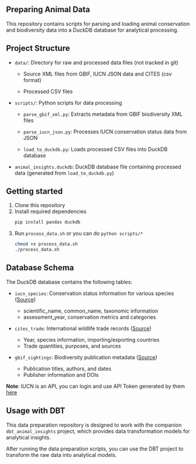 ## Preparing Animal Data

This repository contains scripts for parsing and loading animal conservation and biodiversity data into a DuckDB database for analytical processing.

## Project Structure
- `data/`: Directory for raw and processed data files (not tracked in git)

    - Source XML files from GBIF, IUCN JSON data and CITES (csv format)

    - Processed CSV files

- `scripts/`: Python scripts for data processing

    - `parse_gbif_xml.py`: Extracts metadata from GBIF biodiversity XML files

    - `parse_iucn_json.py`: Processes IUCN conservation status data from JSON

    - `load_to_duckdb.py`: Loads processed CSV files into DuckDB database

- `animal_insights.duckdb`: DuckDB database file containing processed data (generated from `load_to_duckdb.py`)

## Getting started

1. Clone this repository
2. Install required dependencies
    ```bash
    pip install pandas duckdb
    ```
3. Run `process_data.sh` or you can do `python scripts/*`
    ```bash 
    chmod +x process_data.sh
    ./process_data.sh
    ```

## Database Schema

The DuckDB database contains the following tables:

- `iucn_species`: Conservation status information for various species ([Source](https://api.iucnredlist.org/api/v4/green_status/all)) 
    - scientific_name, common_name, taxonomic information
    - assessment_year, conservation metrics and categories

- `cites_trade`: International wildlife trade records ([Source](https://trade.cites.org/))
    - Year, species information, importing/exporting countries
    - Trade quantities, purposes, and sources

- `gbif_sightings`: Biodiversity publication metadata ([Source](https://www.gbif.org/dataset/d7dddbf4-2cf0-4f39-9b2a-bb099caae36c))
    - Publication titles, authors, and dates
    - Publisher information and DOIs

**Note**: IUCN is an API, you can login and use API Token generated by them [here](https://api.iucnredlist.org/)

## Usage with DBT

This data preparation repository is designed to work with the companion `dbt_animal_insights` project, which provides data transformation models for analytical insights.

After running the data preparation scripts, you can use the DBT project to transform the raw data into analytical models.